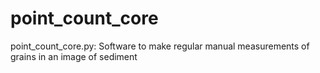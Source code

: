 point_count_core
================

point_count_core.py: Software to make regular manual measurements of grains in an image of sediment

